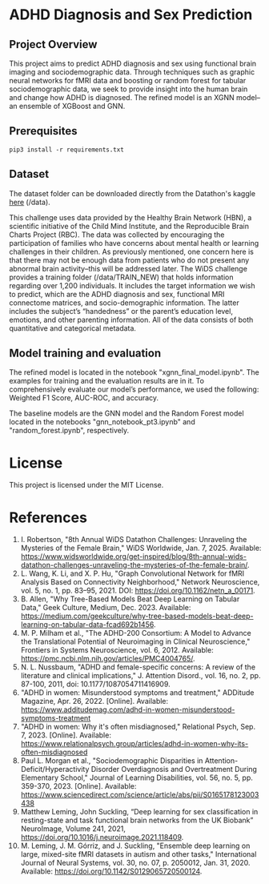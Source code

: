 # ADHD Diagnosis and Sex Prediction

## Project Overview
This project aims to predict ADHD diagnosis and sex using functional brain imaging and sociodemographic data. Through techniques such as graphic neural networks for fMRI data and boosting or random forest for tabular sociodemographic data, we seek to provide insight into the human brain and change how ADHD is diagnosed. The refined model is an XGNN model–an ensemble of XGBoost and GNN. 

## Prerequisites
```
pip3 install -r requirements.txt
```

## Dataset
The dataset folder can be downloaded directly from the Datathon's kaggle [here](https://www.kaggle.com/competitions/widsdatathon2025/data) (/data).

This challenge uses data provided by the Healthy Brain Network (HBN), a scientific initiative of the Child Mind Institute, and the Reproducible Brain Charts Project (RBC). The data was collected by encouraging the participation of families who have concerns about mental health or learning challenges in their children. As previously mentioned, one concern here is that there may not be enough data from patients who do not present any abnormal brain activity–this will be addressed later. 
The WiDS challenge provides a training folder (/data/TRAIN_NEW) that holds information regarding over 1,200 individuals. It includes the target information we wish to predict, which are the ADHD diagnosis and sex, functional MRI connectome matrices, and socio-demographic information. The latter includes the subject’s “handedness” or the parent’s education level, emotions, and other parenting information. All of the data consists of both quantitative and categorical metadata. 

## Model training and evaluation
The refined model is located in the notebook "xgnn_final_model.ipynb". The examples for training and the evaluation results are in it. To comprehensively evaluate our model’s performance, we used the following: Weighted F1 Score, AUC-ROC, and accuracy.

The baseline models are the GNN model and the Random Forest model located in the notebooks "gnn_notebook_pt3.ipynb" and "random_forest.ipynb", respectively.

# License
This project is licensed under the MIT License.

# References
1. I. Robertson, "8th Annual WiDS Datathon Challenges: Unraveling the Mysteries of the Female Brain," WiDS Worldwide, Jan. 7, 2025. Available: https://www.widsworldwide.org/get-inspired/blog/8th-annual-wids-datathon-challenges-unraveling-the-mysteries-of-the-female-brain/.
2. L. Wang, K. Li, and X. P. Hu, "Graph Convolutional Network for fMRI Analysis Based on Connectivity Neighborhood," Network Neuroscience, vol. 5, no. 1, pp. 83–95, 2021. DOI: https://doi.org/10.1162/netn_a_00171.
3. B. Allen, "Why Tree-Based Models Beat Deep Learning on Tabular Data," Geek Culture, Medium, Dec. 2023. Available: https://medium.com/geekculture/why-tree-based-models-beat-deep-learning-on-tabular-data-fcad692b1456.
4. M. P. Milham et al., "The ADHD-200 Consortium: A Model to Advance the Translational Potential of Neuroimaging in Clinical Neuroscience," Frontiers in Systems Neuroscience, vol. 6, 2012. Available: https://pmc.ncbi.nlm.nih.gov/articles/PMC4004765/.
5. N. L. Nussbaum, "ADHD and female-specific concerns: A review of the literature and clinical implications," J. Attention Disord., vol. 16, no. 2, pp. 87-100, 2011, doi: 10.1177/1087054711416909.
6. "ADHD in women: Misunderstood symptoms and treatment," ADDitude Magazine, Apr. 26, 2022. [Online]. Available: https://www.additudemag.com/adhd-in-women-misunderstood-symptoms-treatment
7. "ADHD in women: Why it's often misdiagnosed," Relational Psych, Sep. 7, 2023. [Online]. Available: https://www.relationalpsych.group/articles/adhd-in-women-why-its-often-misdiagnosed
8. Paul L. Morgan et al., "Sociodemographic Disparities in Attention-Deficit/Hyperactivity Disorder Overdiagnosis and Overtreatment During Elementary School," Journal of Learning Disabilities, vol. 56, no. 5, pp. 359-370, 2023. [Online]. Available: https://www.sciencedirect.com/science/article/abs/pii/S0165178123003438
9. Matthew Leming, John Suckling, “Deep learning for sex classification in resting-state and task functional brain networks from the UK Biobank” NeuroImage, Volume 241, 2021, https://doi.org/10.1016/j.neuroimage.2021.118409.
10. M. Leming, J. M. Górriz, and J. Suckling, "Ensemble deep learning on large, mixed-site fMRI datasets in autism and other tasks," International Journal of Neural Systems, vol. 30, no. 07, p. 2050012, Jan. 31, 2020. Available: https://doi.org/10.1142/S0129065720500124.

